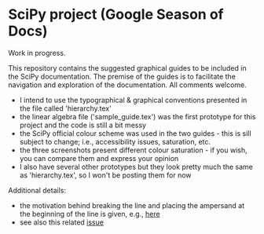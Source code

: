 # SciPy project (Google Season of Docs)

Work in progress.

This repository contains the suggested graphical guides to be included in the SciPy documentation. The premise of the guides is to facilitate the navigation and exploration of the documentation. All comments welcome.  

* I intend to use the typographical & graphical conventions presented in the file called 'hierarchy.tex'
* the linear algebra file ('sample_guide.tex') was the first prototype for this project and the code is still a bit messy
* the SciPy official colour scheme was used in the two guides - this is sill subject to change; i.e., accessibility issues, saturation, etc.
* the three screenshots present different colour saturation - if you wish, you can compare them and express your opinion
* I also have several other prototypes but they look pretty much the same as 'hierarchy.tex', so I won't be posting them for now

Additional details:

* the motivation behind breaking the line and placing the ampersand at the beginning of the line is given, e.g., [here](https://graphicdesign.stackexchange.com/questions/15783/is-ampersand-allowed-at-the-beginning-of-line)
* see also this related [issue](https://github.com/scipy/scipy/issues/10875)
